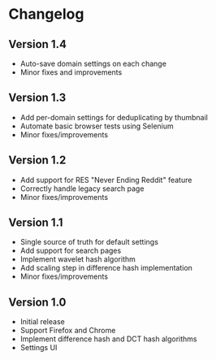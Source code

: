 # Changelog

## Version 1.4
- Auto-save domain settings on each change
- Minor fixes and improvements

## Version 1.3

- Add per-domain settings for deduplicating by thumbnail
- Automate basic browser tests using Selenium
- Minor fixes/improvements

## Version 1.2

- Add support for RES "Never Ending Reddit" feature
- Correctly handle legacy search page
- Minor fixes/improvements

## Version 1.1

- Single source of truth for default settings
- Add support for search pages
- Implement wavelet hash algorithm
- Add scaling step in difference hash implementation
- Minor fixes/improvements

## Version 1.0

- Initial release
- Support Firefox and Chrome
- Implement difference hash and DCT hash algorithms
- Settings UI
